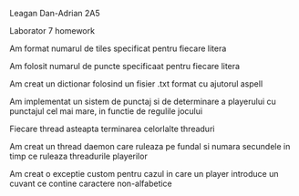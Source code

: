 Leagan Dan-Adrian 2A5

Laborator 7 homework

Am format numarul de tiles specificat pentru fiecare litera

Am folosit numarul de puncte specificaat pentru fiecare litera

Am creat un dictionar folosind un fisier .txt format cu ajutorul aspell 

Am implementat un sistem de punctaj si de determinare a playerului cu punctajul cel mai mare, in functie de regulile jocului

Fiecare thread asteapta terminarea celorlalte threaduri

Am creat un thread daemon care ruleaza pe fundal si numara secundele in timp ce ruleaza threadurile playerilor

Am creat o exceptie custom pentru cazul in care un player introduce un cuvant ce contine caractere non-alfabetice
